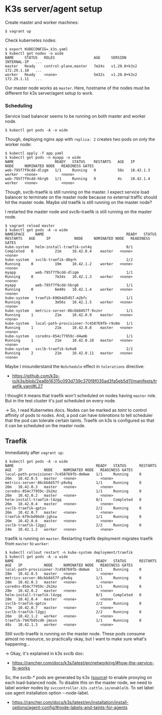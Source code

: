 # K3s server/agent setup

Create master and worker machines:

```console
$ vagrant up
```

Check kubernetes nodes:

```console
$ export KUBECONFIG=_k3s.yaml
$ kubectl get nodes -o wide
NAME     STATUS   ROLES                  AGE     VERSION        INTERNAL-IP   ...
master   Ready    control-plane,master   7m24s   v1.20.0+k3s2   172.29.1.10   ...
worker   Ready    <none>                 5m32s   v1.20.0+k3s2   172.29.1.11   ...
```

Our master node works as `master`. Here, hostname of the nodes must be different
for k3s server/agent setup to work.


### Scheduling


Service load balancer seems to be running on both master and worker node.

```console
$ kubectl get pods -A -o wide
```

Though, deploying nginx app with `replica: 2` creates two pods on only the
worker node:

```console
$ kubectl apply -f app.yaml
$ kubectl get pods -n myapp -o wide
NAME                   READY   STATUS    RESTARTS   AGE   IP          NODE     NOMINATED NODE   READINESS GATES
web-795f7f9cdd-dlzgm   1/1     Running   0          58s   10.42.1.3   worker   <none>           <none>
web-795f7f9cdd-hbrg6   1/1     Running   0          4s    10.42.1.4   worker   <none>           <none>
```

Though, svclb-traefik is still running on the master. I expect service load
balancer to terminate on the master node because no external traffic should
hit the master node. Maybe old traefik is still running on the master node?

I restarted the master node and svclb-traefik is still running on the master
node.

```console
$ vagrant reload master
$ kubectl get pods -A -o wide
NAMESPACE     NAME                                      READY   STATUS      RESTARTS   AGE     IP           NODE     NOMINATED NODE   READINESS GATES
kube-system   helm-install-traefik-sxt4q                0/1     Completed   0          21m     10.42.0.4    master   <none>           <none>
kube-system   svclb-traefik-d8qrh                       2/2     Running     0          19m     10.42.1.2    worker   <none>           <none>
myapp         web-795f7f9cdd-dlzgm                      1/1     Running     0          7m34s   10.42.1.3    worker   <none>           <none>
myapp         web-795f7f9cdd-hbrg6                      1/1     Running     0          6m40s   10.42.1.4    worker   <none>           <none>
kube-system   traefik-696b4d5457-m2bfc                  1/1     Running     0          3m56s   10.42.1.5    worker   <none>           <none>
kube-system   metrics-server-86cbb8457f-9vznr           1/1     Running     1          21m     10.42.0.9    master   <none>           <none>
kube-system   local-path-provisioner-7c458769fb-r9v8m   1/1     Running     1          21m     10.42.0.8    master   <none>           <none>
kube-system   coredns-854c77959c-d4wmb                  1/1     Running     1          21m     10.42.0.10   master   <none>           <none>
kube-system   svclb-traefik-bzkw8                       2/2     Running     2          21m     10.42.0.11   master   <none>           <none>
```

Maybe I misunderstand the `NoSchedule` effect in `tolerations` directive:

- https://github.com/k3s-io/k3s/blob/2ea6b16315c093d739c370f8f035ad3fa5eb5d11/manifests/traefik.yaml#L27

I thought it means that traefik won't scheduled on nodes having `master` role.
But in the test cluster it's just scheduled on every node.

→ So, I read Kubernetes docs. Nodes can be marked as *taint* to control affinity of pods to nodes. And, a pod can have *tolerations* to tell scheduler that the pod can tolerate certain taints. Traefik on k3s is configured so that it can be scheduled on the master node.


## Traefik

Immediately after `vagrant up`:

```console
$ kubectl get pods -A -o wide
NAME                                      READY   STATUS      RESTARTS   AGE   IP          NODE     NOMINATED NODE   READINESS GATES
local-path-provisioner-7c458769fb-dm8wm   1/1     Running     0          26m   10.42.0.5   master   <none>           <none>
metrics-server-86cbb8457f-p9v6q           1/1     Running     0          26m   10.42.0.3   master   <none>           <none>
coredns-854c77959c-2k2mz                  1/1     Running     0          26m   10.42.0.2   master   <none>           <none>
helm-install-traefik-l4zgq                0/1     Completed   0          26m   10.42.0.4   master   <none>           <none>
svclb-traefik-qptzv                       2/2     Running     0          26m   10.42.0.7   master   <none>           <none>
traefik-6f9cbd9bd4-jghsw                  1/1     Running     0          26m   10.42.0.6   master   <none>           <none>
svclb-traefik-l2gpj                       2/2     Running     0          24m   10.42.1.2   worker   <none>           <none>
```

traefik is running on `master`. Restarting traefik deployment migrates traefik
from `master` to `worker`:

```console
$ kubectl rollout restart -n kube-system deployment/traefik
$ kubectl get pods -A -o wide
NAME                                      READY   STATUS      RESTARTS   AGE   IP          NODE     NOMINATED NODE   READINESS GATES
local-path-provisioner-7c458769fb-dm8wm   1/1     Running     0          28m   10.42.0.5   master   <none>           <none>
metrics-server-86cbb8457f-p9v6q           1/1     Running     0          28m   10.42.0.3   master   <none>           <none>
coredns-854c77959c-2k2mz                  1/1     Running     0          28m   10.42.0.2   master   <none>           <none>
helm-install-traefik-l4zgq                0/1     Completed   0          28m   10.42.0.4   master   <none>           <none>
svclb-traefik-qptzv                       2/2     Running     0          27m   10.42.0.7   master   <none>           <none>
svclb-traefik-l2gpj                       2/2     Running     0          26m   10.42.1.2   worker   <none>           <none>
traefik-7947b95cd6-jmsvn                  1/1     Running     0          48s   10.42.1.3   worker   <none>           <none>
```

Still svclb-traefik is running on the master node. These pods consume almost no resource, so practically okay, but I want to make sure what's happening...

→ Okay, it's explained in k3s svclb doc:

- https://rancher.com/docs/k3s/latest/en/networking/#how-the-service-lb-works

So, the svclb-* pods are generated by k3s ([source][svclbsrc]) to enable proxying on each load-balanced node. To disable this on the master node, we need to label *worker* nodes by `svccontroller.k3s.cattle.io/enablelb`. To set label use agent installation option --node-label.

- https://rancher.com/docs/k3s/latest/en/installation/install-options/agent-config/#node-labels-and-taints-for-agents

[svclbsrc]: https://github.com/k3s-io/k3s/blob/2ea6b16315c093d739c370f8f035ad3fa5eb5d11/pkg/servicelb/controller.go#L273




